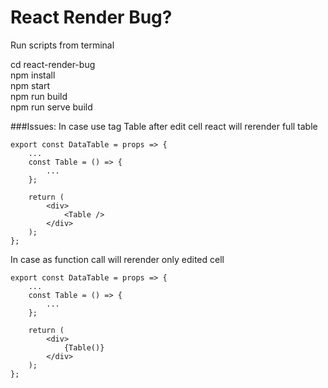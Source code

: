 # React Render Bug?

Run scripts from terminal

cd react-render-bug <br>
npm install <br>
npm start <br>
npm run build <br>
npm run serve build <br>

###Issues: 
In case use tag Table after edit cell react will rerender full table<br>
````
export const DataTable = props => {
    ...
    const Table = () => {
        ...
    };

    return (
        <div>
            <Table />
        </div>
    );
};
````

In case as function call will rerender only edited cell
````
export const DataTable = props => {
    ...
    const Table = () => {
        ...
    };

    return (
        <div>
            {Table()}
        </div>
    );
};
````